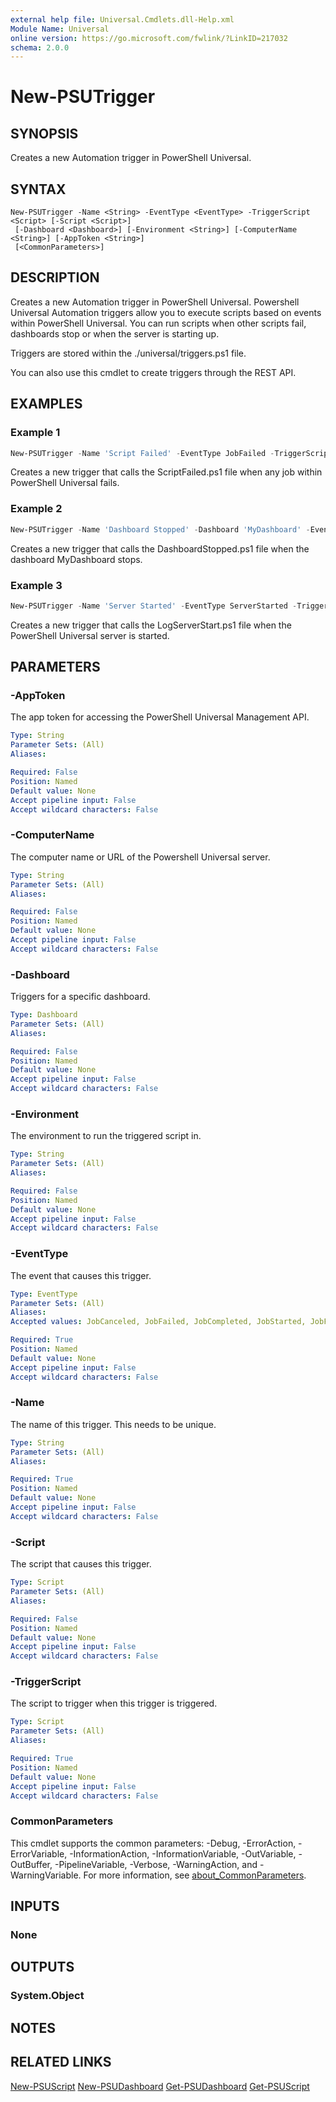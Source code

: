 ```yaml
---
external help file: Universal.Cmdlets.dll-Help.xml
Module Name: Universal
online version: https://go.microsoft.com/fwlink/?LinkID=217032
schema: 2.0.0
---
```


# New-PSUTrigger

## SYNOPSIS

Creates a new Automation trigger in PowerShell Universal. 

## SYNTAX

```
New-PSUTrigger -Name <String> -EventType <EventType> -TriggerScript <Script> [-Script <Script>]
 [-Dashboard <Dashboard>] [-Environment <String>] [-ComputerName <String>] [-AppToken <String>]
 [<CommonParameters>]
```

## DESCRIPTION

Creates a new Automation trigger in PowerShell Universal. Powershell Universal Automation triggers allow you to execute scripts based on events within PowerShell Universal. You can run scripts when other scripts fail, dashboards stop or when the server is starting up. 

Triggers are stored within the ./universal/triggers.ps1 file. 

You can also use this cmdlet to create triggers through the REST API.

## EXAMPLES

### Example 1
```powershell
New-PSUTrigger -Name 'Script Failed' -EventType JobFailed -TriggerScript 'ScriptFailed.ps1' 
```

Creates a new trigger that calls the ScriptFailed.ps1 file when any job within PowerShell Universal fails. 

### Example 2
```powershell
New-PSUTrigger -Name 'Dashboard Stopped' -Dashboard 'MyDashboard' -EventType DashboardStopped -TriggerScript 'DashboardStopped.ps1' 
```

Creates a new trigger that calls the DashboardStopped.ps1 file when the dashboard MyDashboard stops. 

### Example 3
```powershell
New-PSUTrigger -Name 'Server Started' -EventType ServerStarted -TriggerScript 'LogServerStart.ps1' 
```

Creates a new trigger that calls the LogServerStart.ps1 file when the PowerShell Universal server is started. 

## PARAMETERS

### -AppToken
 The app token for accessing the PowerShell Universal Management API.

```yaml
Type: String
Parameter Sets: (All)
Aliases:

Required: False
Position: Named
Default value: None
Accept pipeline input: False
Accept wildcard characters: False
```

### -ComputerName
The computer name or URL of the Powershell Universal server. 

```yaml
Type: String
Parameter Sets: (All)
Aliases:

Required: False
Position: Named
Default value: None
Accept pipeline input: False
Accept wildcard characters: False
```

### -Dashboard

Triggers for a specific dashboard.

```yaml
Type: Dashboard
Parameter Sets: (All)
Aliases:

Required: False
Position: Named
Default value: None
Accept pipeline input: False
Accept wildcard characters: False
```

### -Environment

The environment to run the triggered script in.

```yaml
Type: String
Parameter Sets: (All)
Aliases:

Required: False
Position: Named
Default value: None
Accept pipeline input: False
Accept wildcard characters: False
```

### -EventType

The event that causes this trigger.

```yaml
Type: EventType
Parameter Sets: (All)
Aliases:
Accepted values: JobCanceled, JobFailed, JobCompleted, JobStarted, JobFeedbackRequested, ServerStarted, ServerStopped, DashboardStarted, DashboardStopped

Required: True
Position: Named
Default value: None
Accept pipeline input: False
Accept wildcard characters: False
```

### -Name

The name of this trigger. This needs to be unique. 

```yaml
Type: String
Parameter Sets: (All)
Aliases:

Required: True
Position: Named
Default value: None
Accept pipeline input: False
Accept wildcard characters: False
```

### -Script

The script that causes this trigger.

```yaml
Type: Script
Parameter Sets: (All)
Aliases:

Required: False
Position: Named
Default value: None
Accept pipeline input: False
Accept wildcard characters: False
```

### -TriggerScript

The script to trigger when this trigger is triggered.

```yaml
Type: Script
Parameter Sets: (All)
Aliases:

Required: True
Position: Named
Default value: None
Accept pipeline input: False
Accept wildcard characters: False
```

### CommonParameters
This cmdlet supports the common parameters: -Debug, -ErrorAction, -ErrorVariable, -InformationAction, -InformationVariable, -OutVariable, -OutBuffer, -PipelineVariable, -Verbose, -WarningAction, and -WarningVariable. For more information, see [about_CommonParameters](http://go.microsoft.com/fwlink/?LinkID=113216).

## INPUTS

### None

## OUTPUTS

### System.Object
## NOTES

## RELATED LINKS

[New-PSUScript](New-PSUScript)
[New-PSUDashboard](New-PSUDashboard)
[Get-PSUDashboard](Get-PSUDashboard)
[Get-PSUScript](Get-PSUScript)